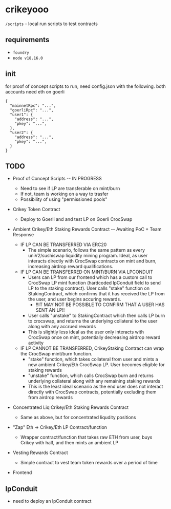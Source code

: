 # crikeyooo

`/scripts` - local run scripts to test contracts

## requirements
- `foundry`
- `node v18.16.0`

## init

for proof of concept scripts to run, need config.json with the following. both accounts need eth on goerli
```
{
  "mainnetRpc": "...",
  "goerliRpc": "...",
  "user1": {
    "address": "...",
    "pkey": "...",
  },
  "user2": {
    "address": "...",
    "pkey": "...",
  }
}
```

## TODO
- Proof of Concept Scripts -- IN PROGRESS
  - Need to see if LP are transferable on mint/burn
  - If not, team is working on a way to trasfer
  - Possibility of using "permissioned pools"
- Crikey Token Contract
  - Deploy to Goerli and and test LP on Goerli CrocSwap

- Ambient Crikey/Eth Staking Rewards Contract -- Awaiting PoC + Team Response
  - IF LP CAN BE TRANSFERRED VIA ERC20
    - The simple scenario, follows the same pattern as every uniV2/sushiswap liquidity mining program. Ideal, as user interacts directly with CrocSwap contracts on mint and burn, increasing airdrop reward qualifications.
  - IF LP CAN BE TRANSFERRED ON MINT/BURN VIA LPCONDUIT
    - Users can LP from our frontend which has a custom call to CrocSwap LP mint function (hardcoded lpConduit field to send LP to the staking contract). User calls "stake" function on StakingContract, which confirms that it has received the LP from the user, and user begins accuring rewards.
      - !!IT MAY NOT BE POSSIBLE TO CONFIRM THAT A USER HAS SENT AN LP!!
    - User calls "unstake" to StakingContract which then calls LP burn to crocswap, and returns the underlying collateral to the user along with any accrued rewards
    - This is slightly less ideal as the user only interacts with CrocSwap once on mint, potentially decreasing airdrop reward activity
  - IF LP CANNOT BE TRANSFERRED, CrikeyStaking Contract can wrap the CrocSwap mint/burn function.
    - "stake" function, which takes collateral from user and mints a new ambient Crikey/Eth CrocSwap LP. User becomes eligible for staking rewards
    - "unstake" function, which calls CrocSwap burn and returns underlying collateral along with any remaining staking rewards
    - This is the least ideal scenario as the end user does not interact directly with CrocSwap contracts, potentially excluding them from airdrop rewards
- Concentrated Liq Crikey/Eth Staking Rewards Contract
  - Same as above, but for concentrated liqudity positions
- "Zap" Eth -> Crikey/Eth LP Contract/function
  - Wrapper contract/function that takes raw ETH from user, buys Crikey with half, and then mints an ambient LP
- Vesting Rewards Contract
  - Simple contract to vest team token rewards over a period of time
- Frontend

## lpConduit
- need to deploy an lpConduit contract